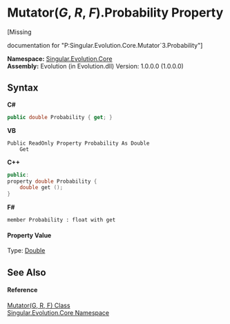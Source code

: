 # Mutator(*G*, *R*, *F*).Probability Property 
 

\[Missing <summary> documentation for "P:Singular.Evolution.Core.Mutator`3.Probability"\]

**Namespace:**&nbsp;<a href="7a43d210-bf66-e44d-0f97-e9e0fe26b1b8">Singular.Evolution.Core</a><br />**Assembly:**&nbsp;Evolution (in Evolution.dll) Version: 1.0.0.0 (1.0.0.0)

## Syntax

**C#**<br />
``` C#
public double Probability { get; }
```

**VB**<br />
``` VB
Public ReadOnly Property Probability As Double
	Get
```

**C++**<br />
``` C++
public:
property double Probability {
	double get ();
}
```

**F#**<br />
``` F#
member Probability : float with get

```


#### Property Value
Type: <a href="http://msdn2.microsoft.com/en-us/library/643eft0t" target="_blank">Double</a>

## See Also


#### Reference
<a href="99c165ab-2d07-13c0-1ee8-3577da24918f">Mutator(G, R, F) Class</a><br /><a href="7a43d210-bf66-e44d-0f97-e9e0fe26b1b8">Singular.Evolution.Core Namespace</a><br />
